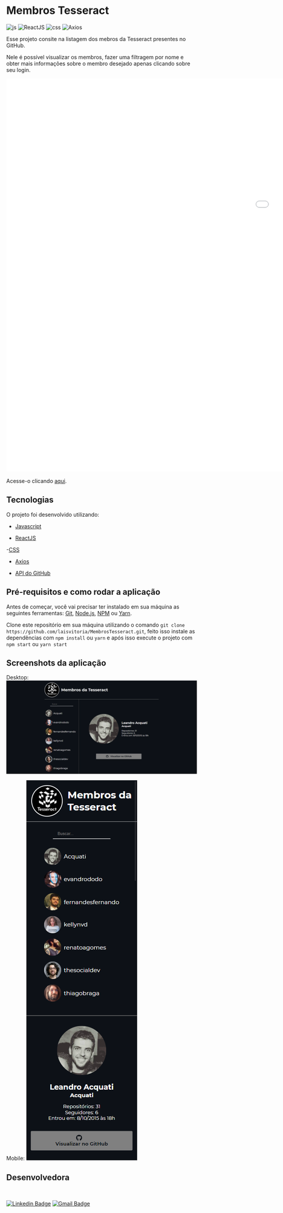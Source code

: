 # Membros Tesseract
![js](https://img.shields.io/badge/Linguagem-JavaScript-yellow)
![ReactJS](https://img.shields.io/badge/-ReactJS-blue)
![css](https://img.shields.io/badge/-CSS-blue)
![Axios](https://img.shields.io/badge/Biblioteca-Axios-red)


Esse projeto consite na listagem dos mebros da Tesseract presentes no GitHub.

Nele é possível visualizar os membros, fazer uma filtragem por nome e obter mais informações sobre o membro desejado apenas clicando sobre seu login.

<iframe src='//gifs.com/embed/membros-OM1jXN' frameborder='0' scrolling='no' width='1920px' height='1040px' style='-webkit-backface-visibility: hidden;-webkit-transform: scale(1);' ></iframe>

Acesse-o clicando [aqui](https://membros-tesseract-q1niqwlzo-laisvitoria.vercel.app/).

## Tecnologias
O projeto foi desenvolvido utilizando:

- [Javascript](https://developer.mozilla.org/pt-BR/docs/Web/JavaScript)

- [ReactJS](https://pt-br.reactjs.org/)

-[CSS](https://www.w3schools.com/css/)

- [Axios](https://github.com/axios/axios)
    
- [API do GitHub](https://docs.github.com/pt/rest)

## Pré-requisitos e como rodar a aplicação

Antes de começar, você vai precisar ter instalado em sua máquina as seguintes ferramentas:
[Git](https://git-scm.com), [Node.js](https://nodejs.org/en/), [NPM](https://www.npmjs.com/get-npm) ou [Yarn](https://yarnpkg.com/).

Clone este repositório em sua máquina utilizando o comando `git clone https://github.com/laisvitoria/MembrosTesseract.git`, feito isso instale as dependências com `npm install` ou `yarn` e após isso execute o projeto com `npm start` ou `yarn start`

## Screenshots da aplicação

Desktop:
![desktop](/src/assets/desktop.png)

Mobile:
![mobile](/src/assets/mobile.png)

## Desenvolvedora

<img style="border-radius: 50%;" src="https://avatars.githubusercontent.com/u/56899211?s=400&u=82140ee1476e986acfb0b0eb5312738ff6a3e96b&v=4" width="100px;" alt=""/>
<br />

[![Linkedin Badge](https://img.shields.io/badge/-Laís-blue?style=flat-square&logo=Linkedin&logoColor=white&link=https://www.linkedin.com/in/developerlais/)](https://www.linkedin.com/in/developerlais/) 
[![Gmail Badge](https://img.shields.io/badge/-developerlais@gmail.com-c14438?style=flat-square&logo=Gmail&logoColor=white&link=mailto:developerlais@gmail.com)](mailto:developerlais@gmail.com)